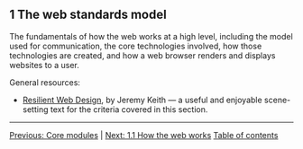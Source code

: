 ## 1 The web standards model

The fundamentals of how the web works at a high level, including the model used for communication, the core technologies involved, how those technologies are created, and how a web browser renders and displays websites to a user.

General resources:

- [Resilient Web Design](https://resilientwebdesign.com/), by Jeremy Keith — a useful and enjoyable scene-setting text for the criteria covered in this section.

---

[Previous: Core modules](/curriculum/2-core) | [Next: 1.1 How the web works](/curriculum/2-core/1-standards-and-semantics/1-1-how-the-web-works.md)
[Table of contents](/TOC.md)